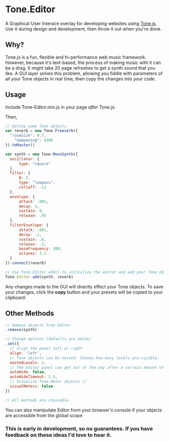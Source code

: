 # Tone.Editor
A Graphical User Interace overlay for developing websites using [Tone.js](github.com/https://github.com/Tonejs/Tone.js). Use it during design and development, then throw it out when you're done.

## Why?
Tone.js is a fun, flexible and hi-performance web music framework. However, because it's text-based, the process of making music with it can be a drag. It might take 20 page refreshes to get a synth sound that you like. A GUI layer solves this problem, allowing you fiddle with parameters of all your Tone objects in real time, then copy the changes into your code.

## Usage
Include Tone-Editor.min.js in your page *after* Tone.js.

Then,
```javascript
// Define some Tone objects
var reverb = new Tone.Freeverb({
  "roomSize": 0.7,
	"dampening": 4300
}).toMaster()

var synth = new Tone.MonoSynth({
  oscillator: {
      type: "square"
  },
  filter: {
      Q: 2,
      type: "lowpass",
      rolloff: -12
  },
  envelope: {
      attack: .005,
      decay: 1,
      sustain: 0,
      release: .45
  },
  filterEnvelope: {
      attack: .001,
      decay: .1,
      sustain: .8,
      release: .3,
      baseFrequency: 300,
      octaves: 3.2
  }
}).connect(reverb)

// Use Tone.Editor.add() to initialize the editor and add your Tone objects
Tone.Editor.add(synth, reverb)
```
Any changes made to the GUI will directly effect your Tone objects.
To save your changes, click the **copy** button and your presets will be copied to your clipboard.
## Other Methods
```javascript
// Remove objects from Editor
.remove(synth)

// Change options (defaults are below)
.set({
  // align the panel left or right
  align: 'left',
  // Tone objects can be nested. Choose how many levels are visible.
  nestedLevels: 2,
  // The Editor panel can get out of the way after a certain amount of time
  autoHide: false,
  autoHideTimeout: 1.5,
  // Visualize Tone.Meter objects //
  visualMeters: false
})

// All methods are chainable
```
You can also manipulate Editor from your browser's console if your objects are accessible from the global scope

### This is early in development, so no guarantees. If you have feedback on these ideas I'd love to hear it.
